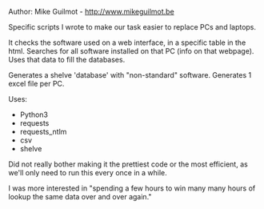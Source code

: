 Author: Mike Guilmot - http://www.mikeguilmot.be

Specific scripts I wrote to make our task easier 
to replace PCs and laptops.

It checks the software used on a web interface, in a specific 
table in the html. Searches for all software installed on that 
PC (info on that webpage).
Uses that data to fill the databases.

Generates a shelve 'database' with "non-standard" software.
Generates 1 excel file per PC.

Uses:
- Python3
- requests
- requests_ntlm
- csv
- shelve

Did not really bother making it the prettiest code or the most
efficient, as we'll only need to run this every once in a while.

I was more interested in "spending a few hours to win many many 
hours of lookup the same data over and over again."